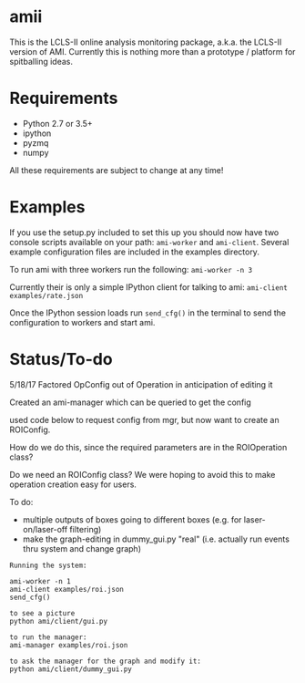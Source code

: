 # amii
This is the LCLS-II online analysis monitoring package, a.k.a. the LCLS-II
version of AMI. Currently this is nothing more than a prototype / platform for
spitballing ideas.

# Requirements
* Python 2.7 or 3.5+
* ipython
* pyzmq
* numpy

All these requirements are subject to change at any time!

# Examples
If you use the setup.py included to set this up you should now have two console
scripts available on your path: `ami-worker` and `ami-client`. Several example
configuration files are included in the examples directory.

To run ami with three workers run the following:
```ami-worker -n 3```

Currently their is only a simple IPython client for talking to ami:
```ami-client examples/rate.json```

Once the IPython session loads run `send_cfg()` in the terminal to send the
configuration to workers and start ami.

# Status/To-do

5/18/17
Factored OpConfig out of Operation in anticipation of editing it

Created an ami-manager which can be queried to get the config

used code below to request config from mgr, but now want to create an ROIConfig.

How do we do this, since the required parameters are in the ROIOperation class?

Do we need an ROIConfig class?  We were hoping to avoid this to make operation creation easy for users.

To do:

- multiple outputs of boxes going to different boxes (e.g. for laser-on/laser-off filtering)
- make the graph-editing in dummy_gui.py "real" (i.e. actually run events thru system and change graph)

```
Running the system:

ami-worker -n 1
ami-client examples/roi.json
send_cfg()

to see a picture
python ami/client/gui.py

to run the manager:
ami-manager examples/roi.json

to ask the manager for the graph and modify it:
python ami/client/dummy_gui.py
```
